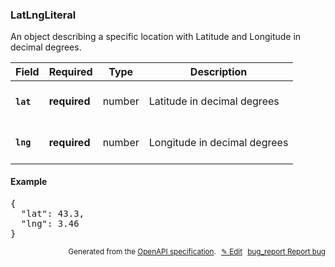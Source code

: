 <!--- This is a generated file, do not edit! -->
<!--- [START woosmap_http_schema_woosmap-platform-api-reference_latlngliteral] -->
<h3 class="schema-object" id="Woosmap Platform API Reference_LatLngLiteral">LatLngLiteral</h3>

An object describing a specific location with Latitude and Longitude in decimal degrees.

| Field                                                                                        | Required     | Type   | Description                                                                        |
| :------------------------------------------------------------------------------------------- | ------------ | ------ | ---------------------------------------------------------------------------------- |
| <h4 id="LatLngLiteral-lat" class="add-link schema-object-property-key"><code>lat</code></h4> | **required** | number | <div class="nonref-property-description"><p>Latitude in decimal degrees</p></div>  |
| <h4 id="LatLngLiteral-lng" class="add-link schema-object-property-key"><code>lng</code></h4> | **required** | number | <div class="nonref-property-description"><p>Longitude in decimal degrees</p></div> |

<h4 class="schema-object-example" id="Woosmap Platform API Reference_LatLngLiteral-example">Example</h4>

<pre class="notranslate lang-json prettyprint">{
  "lat": 43.3,
  "lng": 3.46
}</pre>

<p style="text-align: right; font-size: smaller;">Generated from the <a data-label="openapi-github" href="https://github.com/woosmap/openapi-specification" title="Woosmap OpenAPI Specification" class="external">OpenAPI specification</a>.
<a data-label="openapi-github-woosmap-http-schema-woosmap-platform-api-reference-latlngliteral" data-action="edit" style="margin-left: 5px;" href="https://github.com/woosmap/openapi-specification/blob/main/specification/schemas/Woosmap Platform API Reference_LatLngLiteral.yml" title="Edit on GitHub">✎ Edit</a>
<a data-label="openapi-github-woosmap-http-schema-woosmap-platform-api-reference-latlngliteral" data-action="bug" style="margin-left: 5px;" href="https://github.com/woosmap/openapi-specification/issues/new?assignees=&labels=type%3A+bug%2C+triage+me&template=bug_report.md&title=[schemas] Bug - Woosmap Platform API Reference_LatLngLiteral" title="File bug for schemas on GitHub"><span class="material-icons">bug_report</span> Report bug</a>
</p>

<!--- [END woosmap_http_schema_woosmap-platform-api-reference_latlngliteral] -->
